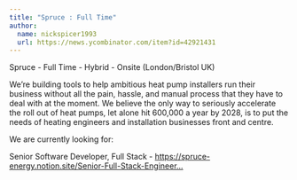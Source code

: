 ```yaml
---
title: "Spruce : Full Time"
author:
  name: nickspicer1993
  url: https://news.ycombinator.com/item?id=42921431
---
```

Spruce - Full Time - Hybrid - Onsite (London&#x2F;Bristol UK)

We’re building tools to help ambitious heat pump installers run their business without all the pain, hassle, and manual process that they have to deal with at the moment. We believe the only way to seriously accelerate the roll out of heat pumps, let alone hit 600,000 a year by 2028, is to put the needs of heating engineers and installation businesses front and centre.

We are currently looking for:

Senior Software Developer, Full Stack - <a href="https:&#x2F;&#x2F;spruce-energy.notion.site&#x2F;Senior-Full-Stack-Engineer-17b23e02f2cd80ddafc4ec395b54c429" rel="nofollow">https:&#x2F;&#x2F;spruce-energy.notion.site&#x2F;Senior-Full-Stack-Engineer...</a>
<JobApplication />
